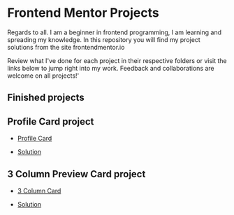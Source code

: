 # Frontend Mentor Projects

Regards to all. I am a beginner in frontend programming, I am learning and spreading my knowledge. In this repository you will find my project solutions from the site frontendmentor.io

Review what I've done for each project in their respective folders or visit the links below to jump right into my work. Feedback and collaborations are welcome on all projects!'

## Finished projects

## Profile Card project
- [Profile Card](https://obradmr.github.io/Frontend-Mentor-Projects/Profile%20Card/)

- [Solution](https://www.frontendmentor.io/solutions/html-and-css-with-flexbox-SIZe9rMOu)

## 3 Column Preview Card project
- [3 Column Card](https://obradmr.github.io/Frontend-Mentor-Projects/3%20Column%20Preview%20Card)

- [Solution]()